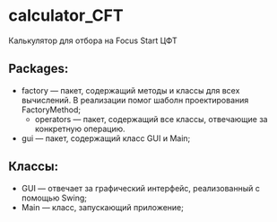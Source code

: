 # calculator_CFT
Калькулятор для отбора на Focus Start ЦФТ
## Packages:
  - factory — пакет, содержащий методы и классы для всех вычислений. В реализации помог шаболн проектирования FactoryMethod;
    - operators — пакет, содержащий все классы, отвечающие за конкретную операцию.
  - gui — пакет, содержащий класс GUI и Main;
## Классы:
  - GUI — отвечает за графический интерфейс, реализованный с помощью Swing;
  - Main — класс, запускающий приложение;
